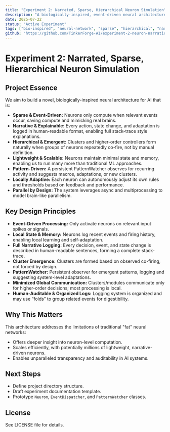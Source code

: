 ```yaml
---
title: "Experiment 2: Narrated, Sparse, Hierarchical Neuron Simulation"
description: "A biologically-inspired, event-driven neural architecture with narrative logging, emergent clustering, and scalable, parallel design."
date: 2025-07-22
status: "Active Experiment"
tags: ["bio-inspired", "neural-network", "sparse", "hierarchical", "narrative-logging", "ai-research"]
github: "https://github.com/TinkerForge-AI/experiment-2-neuron-narration/blob/main/PROJECT_OVERVIEW.md"
---
```


# Experiment 2: Narrated, Sparse, Hierarchical Neuron Simulation

## Project Essence
We aim to build a novel, biologically-inspired neural architecture for AI that is:

- **Sparse & Event-Driven:** Neurons only compute when relevant events occur, saving compute and mimicking real brains.
- **Narrative & Explainable:** Every action, state change, and adaptation is logged in human-readable format, enabling full stack-trace style explanations.
- **Hierarchical & Emergent:** Clusters and higher-order controllers form naturally when groups of neurons repeatedly co-fire, not by manual definition.
- **Lightweight & Scalable:** Neurons maintain minimal state and memory, enabling us to run many more than traditional ML approaches.
- **Pattern-Driven:** A persistent PatternWatcher observes for recurring activity and suggests macros, adaptations, or new clusters.
- **Locally Adaptive:** Each neuron can autonomously adjust its own rules and thresholds based on feedback and performance.
- **Parallel by Design:** The system leverages async and multiprocessing to model brain-like parallelism.

## Key Design Principles
- **Event-Driven Processing:** Only activate neurons on relevant input spikes or signals.
- **Local State & Memory:** Neurons log recent events and firing history, enabling local learning and self-adaptation.
- **Full Narrative Logging:** Every decision, event, and state change is described in human-readable sentences, forming a complete stack-trace.
- **Cluster Emergence:** Clusters are formed based on observed co-firing, not forced by design.
- **PatternWatcher:** Persistent observer for emergent patterns, logging and suggesting system-level adaptations.
- **Minimized Global Communication:** Clusters/modules communicate only for higher-order decisions; most processing is local.
- **Human-Auditable & Organized Logs:** Logging system is organized and may use “folds” to group related events for digestibility.

## Why This Matters
This architecture addresses the limitations of traditional "fat" neural networks:

- Offers deeper insight into neuron-level computation.
- Scales efficiently, with potentially millions of lightweight, narrative-driven neurons.
- Enables unparalleled transparency and auditability in AI systems.

## Next Steps
- Define project directory structure.
- Draft experiment documentation template.
- Prototype `Neuron`, `EventDispatcher`, and `PatternWatcher` classes.

## License
See LICENSE file for details.
